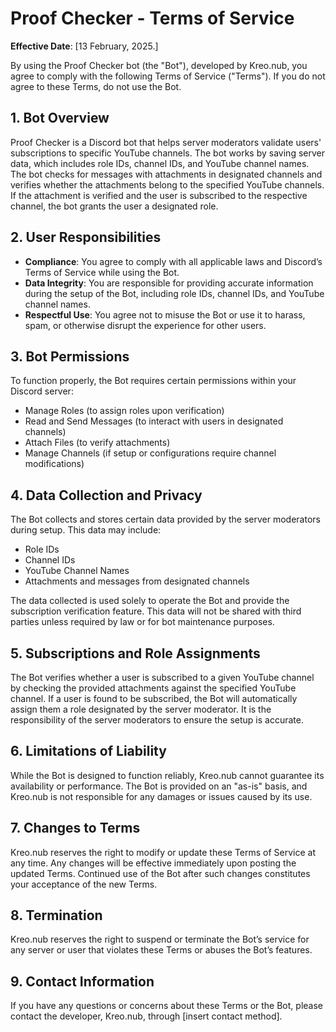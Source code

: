 # Proof Checker - Terms of Service

**Effective Date**: [13 February, 2025.]

By using the Proof Checker bot (the "Bot"), developed by Kreo.nub, you agree to comply with the following Terms of Service ("Terms"). If you do not agree to these Terms, do not use the Bot.

## 1. Bot Overview
Proof Checker is a Discord bot that helps server moderators validate users' subscriptions to specific YouTube channels. The bot works by saving server data, which includes role IDs, channel IDs, and YouTube channel names. The bot checks for messages with attachments in designated channels and verifies whether the attachments belong to the specified YouTube channels. If the attachment is verified and the user is subscribed to the respective channel, the bot grants the user a designated role.

## 2. User Responsibilities
- **Compliance**: You agree to comply with all applicable laws and Discord’s Terms of Service while using the Bot.
- **Data Integrity**: You are responsible for providing accurate information during the setup of the Bot, including role IDs, channel IDs, and YouTube channel names.
- **Respectful Use**: You agree not to misuse the Bot or use it to harass, spam, or otherwise disrupt the experience for other users.

## 3. Bot Permissions
To function properly, the Bot requires certain permissions within your Discord server:
- Manage Roles (to assign roles upon verification)
- Read and Send Messages (to interact with users in designated channels)
- Attach Files (to verify attachments)
- Manage Channels (if setup or configurations require channel modifications)

## 4. Data Collection and Privacy
The Bot collects and stores certain data provided by the server moderators during setup. This data may include:
- Role IDs
- Channel IDs
- YouTube Channel Names
- Attachments and messages from designated channels

The data collected is used solely to operate the Bot and provide the subscription verification feature. This data will not be shared with third parties unless required by law or for bot maintenance purposes.

## 5. Subscriptions and Role Assignments
The Bot verifies whether a user is subscribed to a given YouTube channel by checking the provided attachments against the specified YouTube channel. If a user is found to be subscribed, the Bot will automatically assign them a role designated by the server moderator. It is the responsibility of the server moderators to ensure the setup is accurate.

## 6. Limitations of Liability
While the Bot is designed to function reliably, Kreo.nub cannot guarantee its availability or performance. The Bot is provided on an "as-is" basis, and Kreo.nub is not responsible for any damages or issues caused by its use.

## 7. Changes to Terms
Kreo.nub reserves the right to modify or update these Terms of Service at any time. Any changes will be effective immediately upon posting the updated Terms. Continued use of the Bot after such changes constitutes your acceptance of the new Terms.

## 8. Termination
Kreo.nub reserves the right to suspend or terminate the Bot’s service for any server or user that violates these Terms or abuses the Bot’s features.

## 9. Contact Information
If you have any questions or concerns about these Terms or the Bot, please contact the developer, Kreo.nub, through [insert contact method].

